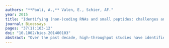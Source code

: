 ```yaml
---
authors: "**Pauli, A.,** Valen, E., Schier, AF."
year: 2015
title: "Identifying (non-)coding RNAs and small peptides: challenges and opportunities"
journal: Bioessays
pages: "37(1):103-12"
doi: "10.1002/bies.201400103"
abstract: "Over the past decade, high-throughput studies have identified many novel transcripts. While their existence is undisputed, their coding potential and functionality have remained controversial. Recent computational approaches guided by ribosome profiling have indicated that translation is far more pervasive than anticipated and takes place on many transcripts previously assumed to be non-coding. Some of these newly discovered translated transcripts encode short, functional proteins that had been missed in prior screens. Other transcripts are translated, but it might be the process of translation rather than the resulting peptides that serves a function. Here, we review annotation studies in zebrafish to discuss the challenges of placing RNAs onto the continuum that ranges from functional protein-encoding mRNAs to potentially non-functional peptide-producing RNAs to non-coding RNAs. As highlighted by the discovery of the novel signaling peptide Apela/ELABELA/Toddler, accurate annotations can give rise to exciting opportunities to identify the functions of previously uncharacterized transcripts."
---
```

